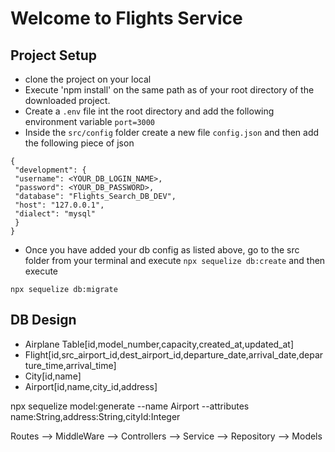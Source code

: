 # Welcome to Flights Service

## Project Setup

- clone the project on your local
- Execute 'npm install' on the same path as of your root directory of the downloaded project.
- Create a `.env` file int the root directory and add the following environment variable
  `port=3000`
- Inside the `src/config` folder create a new file `config.json` and then add the following piece of json

```
{
 "development": {
 "username": <YOUR_DB_LOGIN_NAME>,
 "password": <YOUR_DB_PASSWORD>,
 "database": "Flights_Search_DB_DEV",
 "host": "127.0.0.1",
 "dialect": "mysql"
 }
}
```

- Once you have added your db config as listed above, go to the src folder from your terminal and execute `npx sequelize db:create`
  and then execute

`npx sequelize db:migrate`

## DB Design

- Airplane Table[id,model_number,capacity,created_at,updated_at]
- Flight[id,src_airport_id,dest_airport_id,departure_date,arrival_date,departure_time,arrival_time]
- City[id,name]
- Airport[id,name,city_id,address]


npx sequelize model:generate --name Airport --attributes 
name:String,address:String,cityId:Integer



Routes --> MiddleWare --> Controllers --> Service --> Repository -->  Models